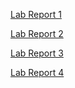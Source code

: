 [Lab Report 1](https://adhithiganesan.github.io/cse15l-lab-reports/lab-report-1-week-2)

[Lab Report 2](https://adhithiganesan.github.io/cse15l-lab-reports/lab-report-1-week-4)

[Lab Report 3](https://adhithiganesan.github.io/cse15l-lab-reports/lab-report-3-week-6)

[Lab Report 4](https://adhithiganesan.github.io/cse15l-lab-reports/lab-report-4-week-8)
